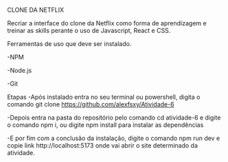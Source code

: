 CLONE DA NETFLIX

Recriar a interface do clone da Netflix como forma de aprendizagem e treinar as skills perante o uso de Javascript, React e CSS.

Ferramentas de uso que deve ser instalado.

-NPM

-Node.js

-Git

Etapas
-Após instalado entra no seu terminal ou powershell, digita o comando git clone https://github.com/alexfsxy/Atividade-6

-Depois entra na pasta do repositório pelo comando cd atividade-6 e digite o comando npm i, ou digite npm install para instalar as dependências

-E por fim com a conclusão da instalação, digite o comando npm run dev e copie link http://localhost:5173 onde vai abrir o site determinado da atividade.
